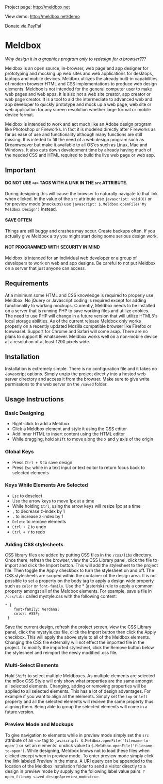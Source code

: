 Project page: http://meldbox.net

View demo: http://meldbox.net/demo

[Donate via PayPal](https://www.paypal.com/cgi-bin/webscr?cmd=_s-xclick&hosted_button_id=MF2WXBZSLGBW8)

# Meldbox
*Why design it in a graphics program only to redesign for a browser???*

Meldbox is an open source, in-browser, web page and app designer for prototyping and mocking up web sites and web applications for desktops, laptops and mobile devices. Meldbox utilizes the already built-in capabilities of modern browser HTML and CSS implementations to produce web design elements. Meldbox is not intended for the general computer user to make web pages and web apps. It is also not a web site creator, app creator or web page creator. It is a tool to aid the intermediate to advanced web and app developer to quickly prototype and mock up a web page, web site or web application for any screen resolution whether large format or mobile device format.

Meldbox is intended to work and act much like an Adobe design program like Photoshop or Fireworks. In fact it is modeled directly after Fireworks as far as ease of use and functionality although many functions are still missing. It is inteded to fill the need of a web design program such as Dreamweaver but make it available to all OS'es such as Linux, Mac and Windows. It also cuts down development time by already having much of the needed CSS and HTML required to build the live web page or web app.

## Important

#### DO NOT USE `<a>` TAGS WITH A LINK IN THE `src` ATTRIBUTE.

During designing this will cause the browser to naturally navigate to that link when clicked. In the value of the `src` attribute use `javascript: void(0)` or for preview mode (mockups) use `javascript: $.Meldbox.openFile('My Meldbox Design')` instead.


#### SAVE OFTEN

Things are still buggy and crashes may occur. Create backups often. If you actually give Meldbox a try you might start doing some serious design work.

#### NOT PROGRAMMED WITH SECURITY IN MIND

Meldbox is intended for an individual web developer or a group of developers to work on web and app designs. Be careful to not put Meldbox on a server that just anyone can access.

## Requirements

At a minimum some HTML and CSS knowledge is required to properly use Meldbox. No jQuery or Javascript coding is required except for adding functionality to working mockups. Currently, Meldbox needs to be installed on a server that is running PHP to save working files and utilize cookies. The need to use PHP will change in a future version that will utilize HTML5's local storage abilities. As of the current release Meldbox only works properly on a recently updated Mozilla compatible browser like Firefox or Iceweasel. Support for Chrome and Safari will come asap. There are no plans to support IE whatsoever. Meldbox works well on a non-mobile device at a resolution of at least 1200 pixels wide.

## Installation

Installation is extremely simple. There is no configuration file and it takes no Javascript options. Simply unzip the project directly into a hosted web server directory and access it from the browser. Make sure to give write permissions to the web server on the `/saved` folder.

## Usage Instructions

### Basic Designing

- Right-click to add a Meldbox
- Click a Meldbox element and style it using the CSS editor
- Add inner HTML to insert content using the HTML editor
- While dragging, hold `Shift` to move along the x and y axis of the origin

### Global Keys

- Press `Ctrl + S` to save design
- Press `Esc` while in a text input or text editor to return focus back to selected elements

### Keys While Elements Are Selected

- `Esc` to deselect
- Use the arrow keys to move 1px at a time
- While holding `Ctrl`, using the arrow keys will resize 1px at a time
- `,` to decrease z-index by 1
- `.`  to increase z-index by 1
- `Delete` to remove elements
- `Ctrl + Z` to undo
- `Ctrl + Y` to redo

### Adding CSS stylesheets

CSS library files are added by putting CSS files in the `/css/libs` directory. Once there, refresh the browser, view the CSS Library panel, click the file to import and click the Import button. This will add the stylesheet to the project file. Then toggle the Apply checkbox to turn the stylesheet on and off. The CSS stylesheets are scoped within the container of the design area. It is not possible to set a property on the body tag to apply a design wide property such as `color` or `font-family`. Use the * (asterisk) rule to apply a common property amongst all of the Meldbox elements. For example, save a file in `/css/libs` called mystyle.css with the following content:

    * {
        font-family: Verdana;
        color: #55F;
     }
	
Save the current design, refresh the project screen, view the CSS Library panel, click the mystyle.css file, click the Import button then click the Apply checkbox. This will apply the above style to all of the Meldbox elements. Changing the CSS file externally will not effect the imported file in the project. To modify the imported stylesheet, click the Remove button below the stylesheet and reimport the newly modified .css file.

### Multi-Select Elements

Hold `Shift` to select multiple Meldboxes. As multiple elements are selected the mBox CSS Style will only show what properties are the same amongst all selected elements. Changing, adding or removing properties will be applied to all selected elements. This has a lot of design advantages. For example if you want to align all the elements. Simply set the `top` or `left` property and all the selected elements will recieve the same property thus aligning them. Being able to group the selected elements will come in a future version.

### Preview Mode and Mockups

To give navigation to elements while in preview mode simply set the `src` attribute of an `<a>` tag to `javascript: $.Meldbox.openFile('filename-to-open')` or set an elements' onclick value to `$.Meldbox.openFile('filename-to-open')`. While designing, Meldbox knows not to load these files when clicked except when in preview mode. To enter preview mode simply click the link labeled Preview in the menu. A URI query can be appended to the location of the Meldbox installation folder to send a visitor directly to a design in preview mode by supplying the following label value pairs: `?open_file=my-saved-design&preview_mode=true`.
